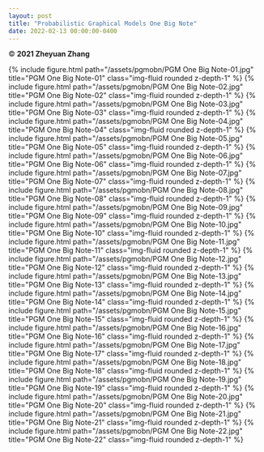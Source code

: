 ```yaml
---
layout: post
title: "Probabilistic Graphical Models One Big Note"
date: 2022-02-13 00:00:00-0400
---
```

&copy; **2021 Zheyuan Zhang**

{% include figure.html path="/assets/pgmobn/PGM One Big Note-01.jpg" title="PGM One Big Note-01" class="img-fluid rounded z-depth-1" %}
{% include figure.html path="/assets/pgmobn/PGM One Big Note-02.jpg" title="PGM One Big Note-02" class="img-fluid rounded z-depth-1" %}
{% include figure.html path="/assets/pgmobn/PGM One Big Note-03.jpg" title="PGM One Big Note-03" class="img-fluid rounded z-depth-1" %}
{% include figure.html path="/assets/pgmobn/PGM One Big Note-04.jpg" title="PGM One Big Note-04" class="img-fluid rounded z-depth-1" %}
{% include figure.html path="/assets/pgmobn/PGM One Big Note-05.jpg" title="PGM One Big Note-05" class="img-fluid rounded z-depth-1" %}
{% include figure.html path="/assets/pgmobn/PGM One Big Note-06.jpg" title="PGM One Big Note-06" class="img-fluid rounded z-depth-1" %}
{% include figure.html path="/assets/pgmobn/PGM One Big Note-07.jpg" title="PGM One Big Note-07" class="img-fluid rounded z-depth-1" %}
{% include figure.html path="/assets/pgmobn/PGM One Big Note-08.jpg" title="PGM One Big Note-08" class="img-fluid rounded z-depth-1" %}
{% include figure.html path="/assets/pgmobn/PGM One Big Note-09.jpg" title="PGM One Big Note-09" class="img-fluid rounded z-depth-1" %}
{% include figure.html path="/assets/pgmobn/PGM One Big Note-10.jpg" title="PGM One Big Note-10" class="img-fluid rounded z-depth-1" %}
{% include figure.html path="/assets/pgmobn/PGM One Big Note-11.jpg" title="PGM One Big Note-11" class="img-fluid rounded z-depth-1" %}
{% include figure.html path="/assets/pgmobn/PGM One Big Note-12.jpg" title="PGM One Big Note-12" class="img-fluid rounded z-depth-1" %}
{% include figure.html path="/assets/pgmobn/PGM One Big Note-13.jpg" title="PGM One Big Note-13" class="img-fluid rounded z-depth-1" %}
{% include figure.html path="/assets/pgmobn/PGM One Big Note-14.jpg" title="PGM One Big Note-14" class="img-fluid rounded z-depth-1" %}
{% include figure.html path="/assets/pgmobn/PGM One Big Note-15.jpg" title="PGM One Big Note-15" class="img-fluid rounded z-depth-1" %}
{% include figure.html path="/assets/pgmobn/PGM One Big Note-16.jpg" title="PGM One Big Note-16" class="img-fluid rounded z-depth-1" %}
{% include figure.html path="/assets/pgmobn/PGM One Big Note-17.jpg" title="PGM One Big Note-17" class="img-fluid rounded z-depth-1" %}
{% include figure.html path="/assets/pgmobn/PGM One Big Note-18.jpg" title="PGM One Big Note-18" class="img-fluid rounded z-depth-1" %}
{% include figure.html path="/assets/pgmobn/PGM One Big Note-19.jpg" title="PGM One Big Note-19" class="img-fluid rounded z-depth-1" %}
{% include figure.html path="/assets/pgmobn/PGM One Big Note-20.jpg" title="PGM One Big Note-20" class="img-fluid rounded z-depth-1" %}
{% include figure.html path="/assets/pgmobn/PGM One Big Note-21.jpg" title="PGM One Big Note-21" class="img-fluid rounded z-depth-1" %}
{% include figure.html path="/assets/pgmobn/PGM One Big Note-22.jpg" title="PGM One Big Note-22" class="img-fluid rounded z-depth-1" %}
